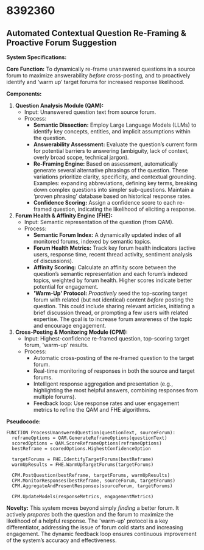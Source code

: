# 8392360

## Automated Contextual Question Re-Framing & Proactive Forum Suggestion

**System Specifications:**

**Core Function:** To dynamically re-frame unanswered questions in a source forum to maximize answerability *before* cross-posting, and to proactively identify and ‘warm up’ target forums for increased response likelihood.

**Components:**

1.  **Question Analysis Module (QAM):**
    *   Input: Unanswered question text from source forum.
    *   Process:
        *   **Semantic Dissection:** Employ Large Language Models (LLMs) to identify key concepts, entities, and implicit assumptions within the question.
        *   **Answerability Assessment:** Evaluate the question’s current form for potential barriers to answering (ambiguity, lack of context, overly broad scope, technical jargon).
        *   **Re-Framing Engine:**  Based on assessment, automatically generate several alternative phrasings of the question.  These variations prioritize clarity, specificity, and contextual grounding. Examples: expanding abbreviations, defining key terms, breaking down complex questions into simpler sub-questions.  Maintain a ‘proven phrasing’ database based on historical response rates.
        *   **Confidence Scoring:** Assign a confidence score to each re-framed question, indicating the likelihood of eliciting a response.
2.  **Forum Health & Affinity Engine (FHE):**
    *   Input:  Semantic representation of the question (from QAM).
    *   Process:
        *   **Semantic Forum Index:** A dynamically updated index of all monitored forums, indexed by semantic topics.
        *   **Forum Health Metrics:** Track key forum health indicators (active users, response time, recent thread activity, sentiment analysis of discussions).
        *   **Affinity Scoring:** Calculate an affinity score between the question’s semantic representation and each forum’s indexed topics, weighted by forum health.  Higher scores indicate better potential for engagement.
        *   **'Warm-Up' Protocol:** *Proactively* seed the top-scoring target forum with related (but not identical) content *before* posting the question.  This could include sharing relevant articles, initiating a brief discussion thread, or prompting a few users with related expertise. The goal is to increase forum awareness of the topic and encourage engagement.
3.  **Cross-Posting & Monitoring Module (CPM):**
    *   Input:  Highest-confidence re-framed question, top-scoring target forum, 'warm-up' results.
    *   Process:
        *   Automatic cross-posting of the re-framed question to the target forum.
        *   Real-time monitoring of responses in both the source and target forums.
        *   Intelligent response aggregation and presentation (e.g., highlighting the most helpful answers, combining responses from multiple forums).
        *   Feedback loop: Use response rates and user engagement metrics to refine the QAM and FHE algorithms.

**Pseudocode:**

```
FUNCTION ProcessUnansweredQuestion(questionText, sourceForum):
  reframeOptions = QAM.GenerateReframeOptions(questionText)
  scoredOptions = QAM.ScoreReframeOptions(reframeOptions)
  bestReframe = scoredOptions.HighestConfidenceOption

  targetForums = FHE.IdentifyTargetForums(bestReframe)
  warmUpResults = FHE.WarmUpTargetForums(targetForums)

  CPM.PostQuestion(bestReframe, targetForums, warmUpResults)
  CPM.MonitorResponses(bestReframe, sourceForum, targetForums)
  CPM.AggregateAndPresentResponses(sourceForum, targetForums)

  CPM.UpdateModels(responseMetrics, engagementMetrics)
```

**Novelty:** This system moves beyond simply *finding* a better forum. It actively *prepares* both the question and the forum to maximize the likelihood of a helpful response. The 'warm-up' protocol is a key differentiator, addressing the issue of forum cold starts and increasing engagement. The dynamic feedback loop ensures continuous improvement of the system’s accuracy and effectiveness.